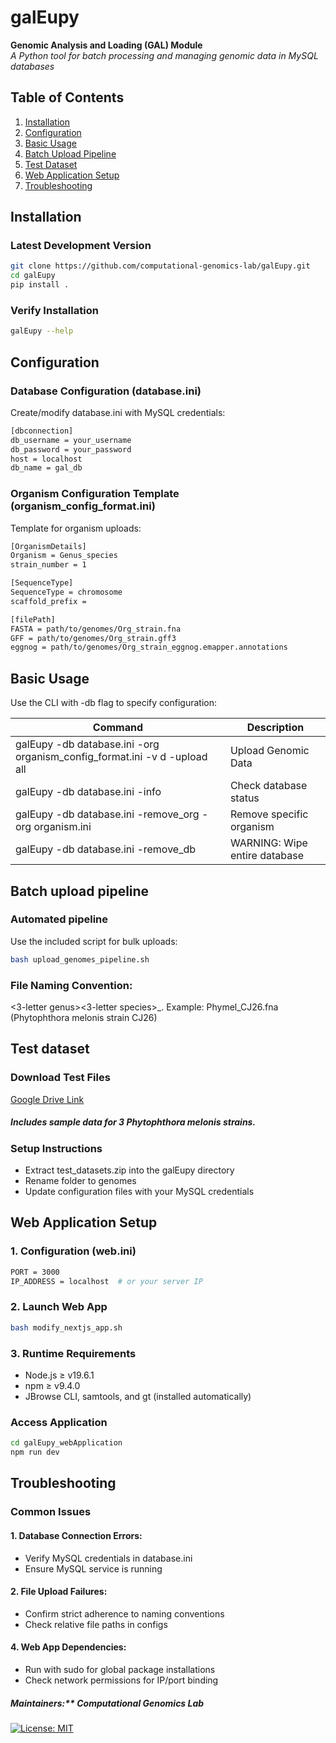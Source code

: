 # galEupy  
**Genomic Analysis and Loading (GAL) Module**  
*A Python tool for batch processing and managing genomic data in MySQL databases*


## Table of Contents
1. [Installation](#installation)
2. [Configuration](#configuration)
3. [Basic Usage](#basic-usage)
4. [Batch Upload Pipeline](#batch-upload-pipeline)
5. [Test Dataset](#test-dataset)
6. [Web Application Setup](#web-application-setup)
7. [Troubleshooting](#troubleshooting)

## Installation <a name="installation"></a>

### Latest Development Version
```bash
git clone https://github.com/computational-genomics-lab/galEupy.git
cd galEupy
pip install .
```
### Verify Installation
```bash
galEupy --help
```
## Configuration <a name="configuration"></a>

### Database Configuration (database.ini)

Create/modify database.ini with MySQL credentials:
```bash
[dbconnection]
db_username = your_username
db_password = your_password
host = localhost
db_name = gal_db
```
### Organism Configuration Template (organism_config_format.ini)
Template for organism uploads:
```bash
[OrganismDetails]
Organism = Genus_species
strain_number = 1

[SequenceType]
SequenceType = chromosome
scaffold_prefix = 

[filePath]
FASTA = path/to/genomes/Org_strain.fna
GFF = path/to/genomes/Org_strain.gff3
eggnog = path/to/genomes/Org_strain_eggnog.emapper.annotations
```

## Basic Usage <a name="basic-usage"></a>
Use the CLI with -db flag to specify configuration:

| Command | Description |
| -------- | ------- |
| galEupy -db database.ini -org organism_config_format.ini -v d -upload all |Upload Genomic Data|
|galEupy -db database.ini -info	|Check database status|
|galEupy -db database.ini -remove_org	-org organism.ini|Remove specific organism|
|galEupy -db database.ini -remove_db	|WARNING: Wipe entire database|

## Batch upload pipeline <a name="batch-upload-pipeline"></a>
### Automated pipeline
Use the included script for bulk uploads:
```bash
bash upload_genomes_pipeline.sh
```
### File Naming Convention:
<3-letter genus><3-letter species>_<strain>.<ext>
Example: Phymel_CJ26.fna (Phytophthora melonis strain CJ26)

## Test dataset <a name="test-dataset"></a>
### Download Test Files 
[Google Drive Link](https://drive.google.com/file/d/1wqu8YxEQ9euBRuqu9047Cpl_cR1FwG3i/view?usp=sharing)
##### Includes sample data for 3 Phytophthora melonis strains.

### Setup Instructions
- Extract test_datasets.zip into the galEupy directory
- Rename folder to genomes
- Update configuration files with your MySQL credentials

## Web Application Setup <a name="web-application-setup"></a>

### 1. Configuration (web.ini)
```bash
PORT = 3000
IP_ADDRESS = localhost  # or your server IP
```
### 2. Launch Web App
```bash
bash modify_nextjs_app.sh
```
### 3. Runtime Requirements
* Node.js ≥ v19.6.1
* npm ≥ v9.4.0
* JBrowse CLI, samtools, and gt (installed automatically)

### Access Application
```bash
cd galEupy_webApplication
npm run dev
```

## Troubleshooting <a name="troubleshooting"></a>

### Common Issues

#### 1. Database Connection Errors:
* Verify MySQL credentials in database.ini
* Ensure MySQL service is running

#### 2. File Upload Failures:
* Confirm strict adherence to naming conventions
* Check relative file paths in configs

#### 4. Web App Dependencies:

* Run with sudo for global package installations
* Check network permissions for IP/port binding

##### Maintainers:** Computational Genomics Lab
[![License: MIT](https://img.shields.io/badge/License-MIT-yellow.svg)](https://opensource.org/licenses/MIT)
 
